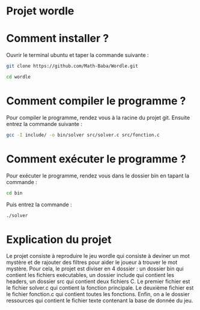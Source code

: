 # Projet wordle 

# Comment installer ?
Ouvrir le terminal ubuntu et taper la commande suivante :
```sh
git clone https://github.com/Math-Baba/Wordle.git
```

```sh
cd wordle
```

# Comment compiler le programme ?
Pour compiler le programme, rendez vous à la racine du projet git. Ensuite entrez la commande suivante :
```sh
gcc -I include/ -o bin/solver src/solver.c src/fonction.c
```

# Comment exécuter le programme ?
Pour exécuter le programme, rendez vous dans le dossier bin en tapant la commande :
```sh
cd bin
```
Puis entrez la commande :
```sh
./solver 
```
# Explication du projet
Le projet consiste à reproduire le jeu wordle qui consiste à deviner un mot mystère et de rajouter des filtres pour aider le joueur à trouver le mot mystère. 
Pour cela, le projet est diviser en 4 dossier :
un dossier bin qui contient les fichiers exécutables, un dossier include qui contient les headers, un dossier src qui contient deux fichiers C. Le premier fichier est le fichier solver.c qui contient la fonction principale. Le deuxième fichier est le fichier fonction.c qui contient toutes les fonctions. Enfin, on a le dossier ressources qui contient le fichier texte contenant la base de donnée du jeu.


  
